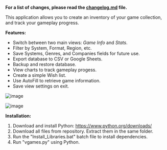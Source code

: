 <b> For a list of changes, please read the [changelog.md](changelog.md) file.</b>

This application allows you to create an inventory of your game collection, and track your gameplay progress. 

<b>Features:</b>
- Switch between two main views: <i>Game Info</i> and <i>Stats</i>.
- Filter by System, Format, Region, etc.
- Save Systems, Genres, and Companies fields for future use.
- Export database to CSV or Google Sheets.
- Backup and restore database.
- View charts to track gameplay progess.
- Create a simple Wish list.
- Use AutoFill to retrieve game information.
- Save view settings on exit.

![image](https://github.com/dgiglio84/vgames/assets/120340086/78a1fc6a-b578-4f2e-a27b-f7bc52972c37)

![image](https://github.com/dgiglio84/vgames/assets/120340086/c377a36f-53b0-4a2a-9fba-accec4a09a86)

<b>Installation:</b>

1. Download and install Python: https://www.python.org/downloads/
2. Download all files from repository. Extract them in the same folder.
3. Run the "Install_Libraries.bat" batch file to install dependencies.
4. Run "vgames.py" using Python.
